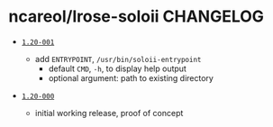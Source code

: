 # ncareol/lrose-soloii CHANGELOG

- [`1.20-001`](https://github.com/NCAR/lrose-soloii/commit/6ef755a)
  - add `ENTRYPOINT`, `/usr/bin/soloii-entrypoint`
    - default `CMD`, `-h`, to display help output
    - optional argument: path to existing directory

- [`1.20-000`](https://github.com/NCAR/lrose-soloii/commit/14b35cf483aa37cb0202ed0c3682998827ddcd3f)
  - initial working release, proof of concept
